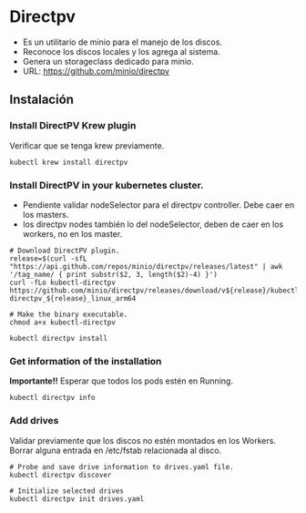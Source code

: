 # Directpv

- Es un utilitario de minio para el manejo de los discos.
- Reconoce los discos locales y los agrega al sistema.
- Genera un storageclass dedicado para minio.
- URL: https://github.com/minio/directpv


## Instalación

### Install DirectPV Krew plugin

Verificar que se tenga krew previamente.

```
kubectl krew install directpv
```
### Install DirectPV in your kubernetes cluster. 

- Pendiente validar nodeSelector para el directpv controller. Debe caer en los masters.
- los directpv nodes también lo del nodeSelector, deben de caer en los workers, no en los master.

```
# Download DirectPV plugin.
release=$(curl -sfL "https://api.github.com/repos/minio/directpv/releases/latest" | awk '/tag_name/ { print substr($2, 3, length($2)-4) }')
curl -fLo kubectl-directpv https://github.com/minio/directpv/releases/download/v${release}/kubectl-directpv_${release}_linux_arm64

# Make the binary executable.
chmod a+x kubectl-directpv
```

```
kubectl directpv install
```

### Get information of the installation

**Importante!!** Esperar que todos los pods estén en Running.

```
kubectl directpv info
```

### Add drives

Validar previamente que los discos no estén montados en los Workers.
Borrar alguna entrada en /etc/fstab relacionada al disco.

```
# Probe and save drive information to drives.yaml file.
kubectl directpv discover

# Initialize selected drives
kubectl directpv init drives.yaml
```